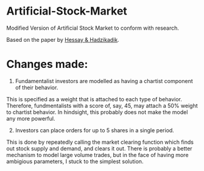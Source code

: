 # Artificial-Stock-Market

Modified Version of Artificial Stock Market to conform with research.

Based on the paper by [Hessay & Hadzikadik](http://computationalsocialscience.org/wp-content/uploads/2016/11/CSSSA_2016_paper_25.pdf).

# Changes made:


1. Fundamentalist investors are modelled as having a chartist component of their behavior. 

This is specified as a weight that is attached to each type of behavior. Therefore, fundmentalists with a score of, say, 45, may attach a 50% weight to chartist behavior. In hindsight, this probably does not make the model any more powerful.

2. Investors can place orders for up to 5 shares in a single period. 

This is done by repeatedly calling the market clearing function which
finds out stock supply and demand, and clears it out. There is probably a better mechanism to model large volume trades, but in the face of having more ambigious parameters, I stuck to the simplest solution.
